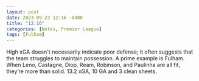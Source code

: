 ```yaml
---
layout: post
date: 2023-09-23 12:16 -0400
title: "12:16"
categories: [Notes, Premier League]
tags: [Fulham]
---
```


High xGA doesn't necessarily indicate poor defense; it often suggests that the team struggles to maintain possession. A prime example is Fulham. When Leno, Castagne, Diop, Ream, Robinson, and Paulinha are all fit, they’re more than solid. 13.2 xGA, 10 GA and 3 clean sheets.


